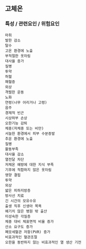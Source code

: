 ## 고체온



### 특성 / 관련요인 / 위험요인

>   

    마취
    발한 감소
    탈수
    고온 환경에 노출
    부적절한 옷차림
    대사율 증가
    질병
    투약
    허혈
    패혈증
    외상
    격렬한 운동
    노화
    연령(너무 어리거나 고령)
    음주
    경제적 빈곤
    시상하부 손상
    오한기능 감퇴
    체중(저체중 또는 비만)
    서늘한 환경에서 피부 수분증발
    추운 환경에 노출
    질병
    활동부족
    대사율 감소
    열전달 차단
    저체온 예방에 대한 지식 부족
    기후에 적합하지 않은 옷차림
    영양 결핍
    투약
    외상
    얇은 피하지방층
    방사선 치료
    긴 시간의 모유수유
    출생 직후 신생아 목욕
    예기치 않은 병원 밖 출산
    미성숙한 각질층
    체중 대비 체표면적 비율 증가
    산소 요구도 증가
    폐모세혈관 저항(PVR) 증가
    비효과적인 혈관조절
    오한을 동반하지 않는 비효과적인 열 생산 기전
